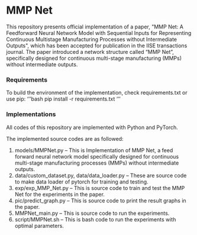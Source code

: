 # MMP Net

This repository presents official implementation of a paper, "MMP Net: A Feedforward Neural Network Model with Sequential Inputs for Representing Continuous Multistage Manufacturing Processes without Intermediate Outputs", which has been accepted for publication in the IISE transactions journal. The paper introduced a network structure called “MMP Net”, specifically designed for continuous multi-stage manufacturing (MMPs) without intermediate outputs. 

### Requirements 
To build the environment of the implementation, check requirements.txt or use pip:
‘’’bash
pip install -r requirements.txt
‘’’

### Implementations
All codes of this repository are implemented with Python and PyTorch. 

The implemented source codes are as followed:
1.	models/MMPNet.py – This is Implementation of MMP Net, a feed forward neural network model specifically designed for continuous multi-stage manufacturing processes (MMPs) without intermediate outputs. 
2.	data/custom_dataset.py, data/data_loader.py – These are source code to make data loader of pytorch for training and testing. 
3.	exp/exp_MMP_Net.py – This is source code to train and test the MMP Net for the experiments in the paper. 
4.	pic/predict_graph.py – This is source code to print the result graphs in the paper. 
5.	MMPNet_main.py – This is source code to run the experiments. 
6.	script/MMPNet.sh – This is bash code to run the experiments with optimal parameters. 

